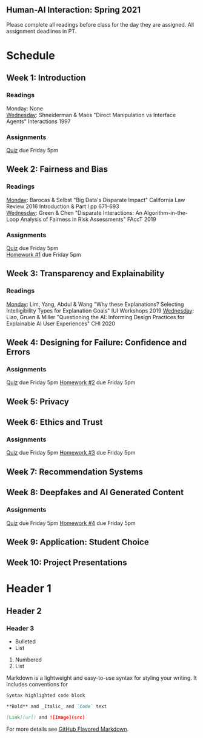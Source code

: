 ## Human-AI Interaction: Spring 2021

Please complete all readings before class for the day they are assigned. All assignment deadlines in PT. 

# Schedule

## Week 1: Introduction

### Readings
Monday: None  
[Wednesday](https://www.lri.fr/~mbl/ENS/FONDIHM/2013/papers/ShneidermanMaes-Interactions97.pdf): Shneiderman & Maes "Direct Manipulation vs Interface Agents" Interactions 1997

### Assignments

[Quiz](url) due Friday 5pm

## Week 2: Fairness and Bias

### Readings
[Monday](https://s3.amazonaws.com/kvaccaro.com/teaching/human-ai-interaction/Big_Datas_Disparate_Impact.pdf): Barocas & Selbst "Big Data's Disparate Impact" California Law Review 2016 Introduction & Part I pp 671-693  
[Wednesday](https://scholar.harvard.edu/files/19-fat.pdf): Green & Chen "Disparate Interactions: An Algorithm-in-the-Loop Analysis of Fairness in Risk Assessments" FAccT 2019

### Assignments

[Quiz](url) due Friday 5pm  
[Homework #1](url) due Friday 5pm

## Week 3: Transparency and Explainability

### Readings
[Monday](https://explainablesystems.comp.nus.edu.sg/2019/wp-content/uploads/2019/02/IUI19WS-ExSS2019-20.pdf): Lim, Yang, Abdul & Wang "Why these Explanations? Selecting Intelligibility Types for Explanation Goals" IUI Workshops 2019
[Wednesday](https://s3.amazonaws.com/kvaccaro.com/teaching/human-ai-interaction/Questioning_the_AI.pdf): Liao, Gruen & Miller "Questioning the AI: Informing Design Practices for Explainable AI User Experiences" CHI 2020

## Week 4: Designing for Failure: Confidence and Errors

### Assignments

[Quiz](url) due Friday 5pm
[Homework #2](url) due Friday 5pm

## Week 5: Privacy

## Week 6: Ethics and Trust

### Assignments

[Quiz](url) due Friday 5pm
[Homework #3](url) due Friday 5pm

## Week 7: Recommendation Systems

## Week 8: Deepfakes and AI Generated Content

### Assignments

[Quiz](url) due Friday 5pm
[Homework #4](url) due Friday 5pm

## Week 9: Application: Student Choice

## Week 10: Project Presentations


# Header 1
## Header 2
### Header 3





- Bulleted
- List

1. Numbered
2. List


Markdown is a lightweight and easy-to-use syntax for styling your writing. It includes conventions for

```markdown
Syntax highlighted code block

**Bold** and _Italic_ and `Code` text

[Link](url) and ![Image](src)
```

For more details see [GitHub Flavored Markdown](https://guides.github.com/features/mastering-markdown/).

